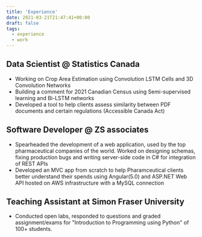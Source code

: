 ```yaml
---
title: 'Experience'
date: 2021-03-21T21:47:41+00:00
draft: false
tags: 
  - experience
  - work
---
```


## Data Scientist @ Statistics Canada
 - Working on Crop Area Estimation using Convolution LSTM Cells and 3D Convolution Networks
 - Building a comment for 2021 Canadian Census using Semi-supervised learning and Bi-LSTM networks
 - Developed a tool to help clients assess similarity between PDF documents and certain regulations (Accessible Canada Act)

## Software Developer @ ZS associates
 - Spearheaded the development of a web application, used by the top pharmaceutical companies of the world. Worked on designing schemas, fixing production bugs and writing server-side code in C# for integration of REST APIs
 - Developed an MVC app from scratch to help Pharamceutical clients better understand their spends using Angular(5.0) and ASP.NET Web API hosted on AWS infrastructure with a MySQL connection 

## Teaching Assistant at Simon Fraser University
- Conducted open labs, responded to questions and graded assignment/exams for "Introduction to Programming using Python" of 100+ students.
